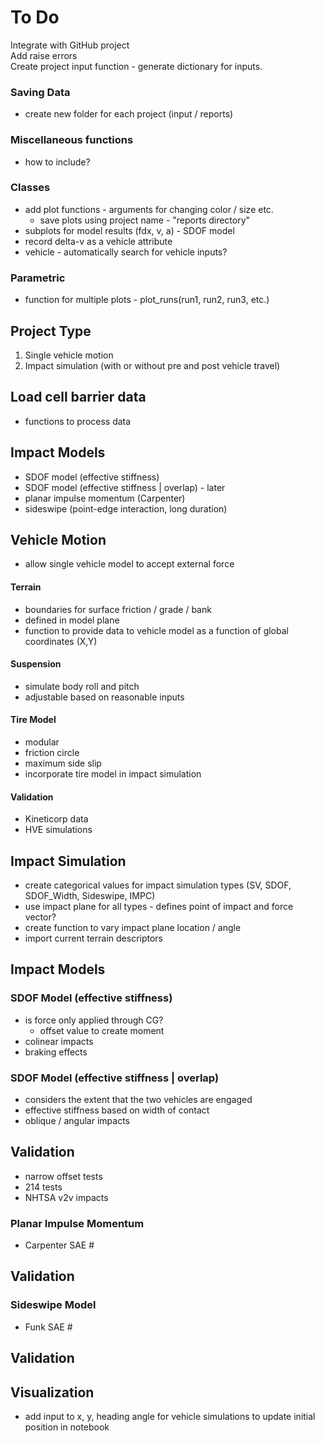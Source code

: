 To Do
=============================

Integrate with GitHub project  
Add raise errors  
Create project input function - generate dictionary for inputs.

### Saving Data
+ create new folder for each project (input / reports)

### Miscellaneous functions
+ how to include?

### Classes
+ add plot functions - arguments for changing color / size etc.
  - save plots using project name - "reports directory"
+ subplots for model results (fdx, v, a) - SDOF model
+ record delta-v as a vehicle attribute
+ vehicle - automatically search for vehicle inputs?

### Parametric
+ function for multiple plots - plot_runs(run1, run2, run3, etc.)

## Project Type
1. Single vehicle motion
2. Impact simulation (with or without pre and post vehicle travel)

## Load cell barrier data
+ functions to process data

## Impact Models
+ SDOF model (effective stiffness)
+ SDOF model (effective stiffness | overlap) - later
+ planar impulse momentum (Carpenter)
+ sideswipe (point-edge interaction, long duration)

##  Vehicle Motion
- allow single vehicle model to accept external force

#### Terrain
- boundaries for surface friction / grade / bank
- defined in model plane
- function to provide data to vehicle model as a function of global coordinates (X,Y)

#### Suspension
- simulate body roll and pitch
- adjustable based on reasonable inputs

#### Tire Model
- modular
- friction circle
- maximum side slip
- incorporate tire model in impact simulation

#### Validation
- Kineticorp data
- HVE simulations

## Impact Simulation
- create categorical values for impact simulation types (SV, SDOF, SDOF_Width, Sideswipe, IMPC)
- use impact plane for all types - defines point of impact and force vector?
- create function to vary impact plane location / angle
- import current terrain descriptors

## Impact Models
### SDOF Model (effective stiffness)
- is force only applied through CG?
    - offset value to create moment
- colinear impacts
- braking effects

### SDOF Model (effective stiffness | overlap)
- considers the extent that the two vehicles are engaged
- effective stiffness based on width of contact
- oblique / angular impacts

## Validation
- narrow offset tests
- 214 tests
- NHTSA v2v impacts

### Planar Impulse Momentum
- Carpenter SAE #

## Validation


### Sideswipe Model
- Funk SAE #


## Validation


## Visualization
- add input to x, y, heading angle for vehicle simulations to update initial position in notebook
